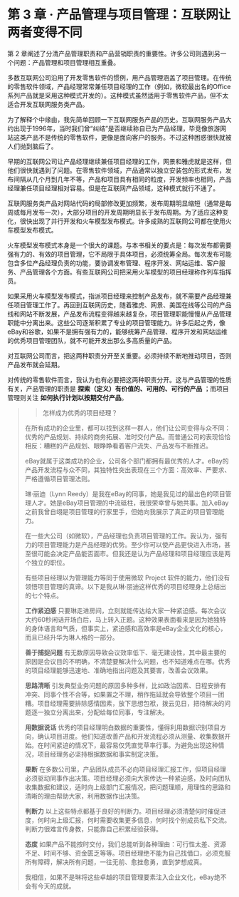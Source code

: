 # 第 3 章 · 产品管理与项目管理：互联网让两者变得不同

第 2 章阐述了分清产品管理职责和产品营销职责的重要性。许多公司则遇到另一个问题：产品管理和项目管理相互重叠。

多数互联网公司沿用了开发零售软件的惯例，用产品管理涵盖了项目管理。在传统的零售软件领域，产品经理常常兼任项目经理的工作（例如，微软最出名的Office系列产品就是采用这种模式开发的）。这种模式虽然适用于零售软件产品，但不太适合开发互联网服务类产品。

为了解释个中缘由，我先简单回顾一下互联网服务产品的历史。互联网服务产品大约出现于1996年，当时我们曾“纠结”是否继续称自已为产品经理，毕竞像旅游网站这类产品不是传统的零售软件，更像是面向客户的服务。不过这种困惑很快就被人们抛到脑后了。

早期的互联网公司让产品经理继续兼任项目经理的工作，网景和雅虎就是这样，但他们很快就遇到了问题。在零售软件领域，产品通常以独立安装包的形式发布，发布间隔从几个月到几年不等，产品和项目具有相同的粒度，开发频率也相同，产品经理兼任项目经理相对容易。但是在互联网产品领域，这种模式就行不通了。

互联网服务类产品对网站代码的局部修改更加频繁，发布周期明显缩短（通常是每周或每月发布一次），大部分项目的开发周期明显长于发布周期。为了适应这种变化，很快出现了并行开发和火车模型发布模式。许多成熟的互联网公司都在使用火车模型发布模式。

火车模型发布模式本身是一个很大的课题。与本书相关的要点是：每次发布都需要强有力的、有效的项目管理，它不局限于具体项目，必须统筹全局。每次发布可能包含多位产品经理负责的功能，要协调发布管理、程序开发、网站运维、客户服务、产品管理各个方面。有些互联网公司把采用火车模型的项目经理称作列车指挥员。

如果采用火车模型发布模式，指派项目经理来控制产品发布，就不需要产品经理兼任项目管理工作了。再回到互联网历史，随着雅虎、网景、美国在线等公司的产品线和网站不断发展，产品发布流程变得越来越复杂，项目管理职能慢慢从产品管理职能中分离出来。这些公司逐渐积累了专业的项目管理能力。许多后起之秀，像eBay和谷歌，如果不是拥有强有力的，能够统筹产品管理、程序开发和网站运维的优秀项目管理团队，就不可能开发出那么多高质量的产品。

对互联网公司而言，把这两种职责分开至关重要。必须持续不断地推动项目，否则产品发布就会延期。

对传统的零售软件而言，我认为也有必要把这两种职责分开。这与产品管理的性质有关，产品管理的职责是 **探索（定义）有价值的、可用的、可行的产品** ；而项目管理则关注 **如何执行计划以按期交付产品**。


>> 怎样成为优秀的项目经理？
>
>在所有成功的企业里，都可以找到这样一群人，他们让公司变得与众不同：优秀的产品规划、持续的商务拓展、准时交付产品。而普通公司的表现恰恰相反：糟糕的产品规划、眼睁睁看着客户流失、产品发布不断推迟。
>
>eBay就属于这类成功的企业，公司各个部门都拥有最优秀的人才。eBay的产品开发流程与众不同，其独特性突出表现在三个方面：高效率、严要求、严格遵循项目管理法则。
>
>琳·丽迪（Lynn Reedy）是我在eBay的同事，她是我见过的最出色的项目管理人才。她是eBay项目管理的中流砥柱，我很荣幸曾与她共事。加入eBay之前我曾自翊是项目管理的行家里手，但她向我展示了真正的项目管理能力。
>
>在一些大公司（如微软），产品经理也负责项目管理的工作。我认为，强有力的项目管理能力是产品经理的优势。至少你可以使产品更快进入市场，甚至很可能会决定产品能否面市。但我还是认为产品经理和项目经理应该是两个独立的职位。
>
>有些项目经理以为管理能力等同于使用微软 Project 软件的能力，他们没有领悟项目管理的真谛。以下是我从琳·丽迪这样优秀的项目经理身上总结出的七个特点。
>
>**工作紧迫感** 只要琳走进房间，立刻就能传达给大家一种紧迫感。每次会议大约60秒闲话开场白后，马上转入正题。这种效果表面看来是因为她独特的身体语言和气质，但事实上，紧迫感和高效率是eBay企业文化的核心，而且已经升华为琳人格的一部分。
>
>**善于捕捉问题** 有无数原因导致会议效率低下、毫无建设性，其中最主要的原因是会议目的不明确，不清楚要解决什么问题，也不知道难点在哪。优秀的项目经理能够迅速地、准确地指出问题及其要害，改善会议效果。
>
>**思路清晰** 引发典型业务问题的原因多种多样，比如政治因素、日程安排有冲突、同事个性不合等，如果置之不理，稍作拖延就会导致整个项目一团糟。项目经理需要排除感情因素，放下思想包袱，拨云见日，把待解决的问题逐一独立分离出来，分配给每位同事，专注解决。
>
>**用数据说话** 优秀的项目经理明白数据的重要性，懂得利用数据识别项目方向，确认项目进度。他们知道改善产品和开发流程必须从测量、收集数据开始。在时间紧迫的情况下，最容易仅凭直觉草率行事。为避免出现这种情况，项目经理务必坚持根据数据和事实制定决策。
>
>**果断** 在多数公司里，产品团队成员不必向项目经理汇报工作，但项目经理必须驱动同事作出决策。项目经理必须向大家传达一种紧迫感，及时向团队收集数据和建议，适时向上级部门汇报情况，把问题理顺，用理性的思路和清晰的理由帮助大家，利用数据作出决策。
>
>**判断力** 以上这些特点都基于良好的判断力。项目经理必须清楚何时催促进度，何时向上级汇报，何时需要收集更多信息，何时找个别成员私下交流。判断力很难言传身教，只能靠自己积累经验获得。
>
>**态度** 如果产品不能按时交付，我们总能听到各种理由：可行性太差、资源不足、时间不够、资金匮乏等等。项目经理绝不能为自己找借口，必须克服所有障碍，解决所有问题，一往无前、愈挫愈勇，直到梦想成真。
>
>我相信，如果不是琳将这些卓越的项目管理要素注入企业文化，eBay绝不会有今天的成就。